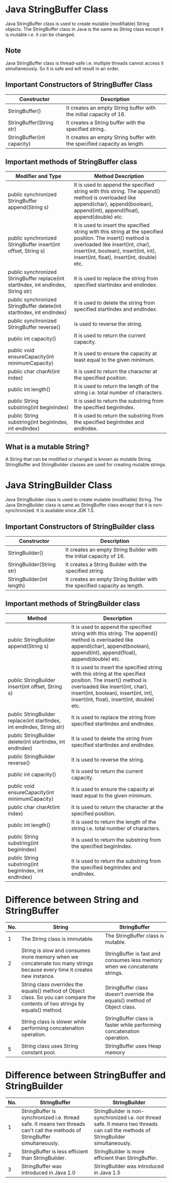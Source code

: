 # Java StringBuffer Class
Java StringBuffer class is used to create mutable (modifiable) String objects. The StringBuffer class in Java is the same as String class except it is mutable i.e. it can be changed.

## Note
Java StringBuffer class is thread-safe i.e. multiple threads cannot access it simultaneously. So it is safe and will result in an order.

## Important Constructors of StringBuffer Class

| Constructor |	Description |
| ----------- | ----------- |
| StringBuffer() |	It creates an empty String buffer with the initial capacity of 16. |
| StringBuffer(String str) |	It creates a String buffer with the specified string.. |
| StringBuffer(int capacity) |	It creates an empty String buffer with the specified capacity as length. |

## Important methods of StringBuffer class

| Modifier and Type |	Method	Description |
| ----------------- | ------------------ |
| public synchronized StringBuffer	append(String s) |	It is used to append the specified string with this string. The append() method is overloaded like append(char), append(boolean), append(int), append(float), append(double) etc. |
| public synchronized StringBuffer	insert(int offset, String s) |	It is used to insert the specified string with this string at the specified position. The insert() method is overloaded like insert(int, char), insert(int, boolean), insert(int, int), insert(int, float), insert(int, double) etc. |
| public synchronized StringBuffer	replace(int startIndex, int endIndex, String str) |	It is used to replace the string from specified startIndex and endIndex. |
| public synchronized StringBuffer	delete(int startIndex, int endIndex) |	It is used to delete the string from specified startIndex and endIndex. |
| public synchronized StringBuffer	reverse() |	is used to reverse the string. |
| public int	capacity() |	It is used to return the current capacity. |
| public void	ensureCapacity(int minimumCapacity) |	It is used to ensure the capacity at least equal to the given minimum. |
| public char	charAt(int index) |	It is used to return the character at the specified position. |
| public int	length() |	It is used to return the length of the string i.e. total number of characters. |
| public String	substring(int beginIndex) |	It is used to return the substring from the specified beginIndex. |
| public String	substring(int beginIndex, int endIndex) |	It is used to return the substring from the specified beginIndex and endIndex. |

## What is a mutable String?
A String that can be modified or changed is known as mutable String. StringBuffer and StringBuilder classes are used for creating mutable strings.

# Java StringBuilder Class
Java StringBuilder class is used to create mutable (modifiable) String. The Java StringBuilder class is same as StringBuffer class except that it is non-synchronized. It is available since JDK 1.5.

## Important Constructors of StringBuilder class

| Constructor |	Description |
| ----------- | ----------- |
| StringBuilder() |	It creates an empty String Builder with the initial capacity of 16. |
| StringBuilder(String str) |	It creates a String Builder with the specified string. |
| StringBuilder(int length) |	It creates an empty String Builder with the specified capacity as length. |

## Important methods of StringBuilder class

| Method |	Description |
| ------ | ----------- |
| public StringBuilder append(String s) |	It is used to append the specified string with this string. The append() method is overloaded like append(char), append(boolean), append(int), append(float), append(double) etc. |
| public StringBuilder insert(int offset, String s) |	It is used to insert the specified string with this string at the specified position. The insert() method is overloaded like insert(int, char), insert(int, boolean), insert(int, int), insert(int, float), insert(int, double) etc. |
| public StringBuilder replace(int startIndex, int endIndex, String str) |	It is used to replace the string from specified startIndex and endIndex. |
| public StringBuilder delete(int startIndex, int endIndex) |	It is used to delete the string from specified startIndex and endIndex. |
| public StringBuilder reverse() |	It is used to reverse the string. |
| public int capacity() |	It is used to return the current capacity. |
| public void ensureCapacity(int minimumCapacity) |	It is used to ensure the capacity at least equal to the given minimum. |
| public char charAt(int index) |	It is used to return the character at the specified position. |
| public int length() |	It is used to return the length of the string i.e. total number of characters. |
| public String substring(int beginIndex) |	It is used to return the substring from the specified beginIndex. |
| public String substring(int beginIndex, int endIndex) |	It is used to return the substring from the specified beginIndex and endIndex. |

# Difference between String and StringBuffer

| No. |	String | StringBuffer |
| --- | ------ | ------------ |
| 1 |	The String class is immutable. | The StringBuffer class is mutable. |
| 2 |	String is slow and consumes more memory when we concatenate too many strings because every time it creates new instance. | StringBuffer is fast and consumes less memory when we concatenate strings. |
| 3 |	String class overrides the equals() method of Object class. So you can compare the contents of two strings by equals() method. | StringBuffer class doesn't override the equals() method of Object class. |
| 4 |	String class is slower while performing concatenation operation. | StringBuffer class is faster while performing concatenation operation. |
| 5 |	String class uses String constant pool. |	StringBuffer uses Heap memory |

# Difference between StringBuffer and StringBuilder

| No. |	StringBuffer | StringBuilder |
| --- | ------------ | ------------- |
| 1 |	StringBuffer is synchronized i.e. thread safe. It means two threads can't call the methods of StringBuffer simultaneously. | StringBuilder is non-synchronized i.e. not thread safe. It means two threads can call the methods of StringBuilder simultaneously. |
| 2 |	StringBuffer is less efficient than StringBuilder. | StringBuilder is more efficient than StringBuffer. |
| 3 |	StringBuffer was introduced in Java 1.0 |	StringBuilder was introduced in Java 1.5 |
